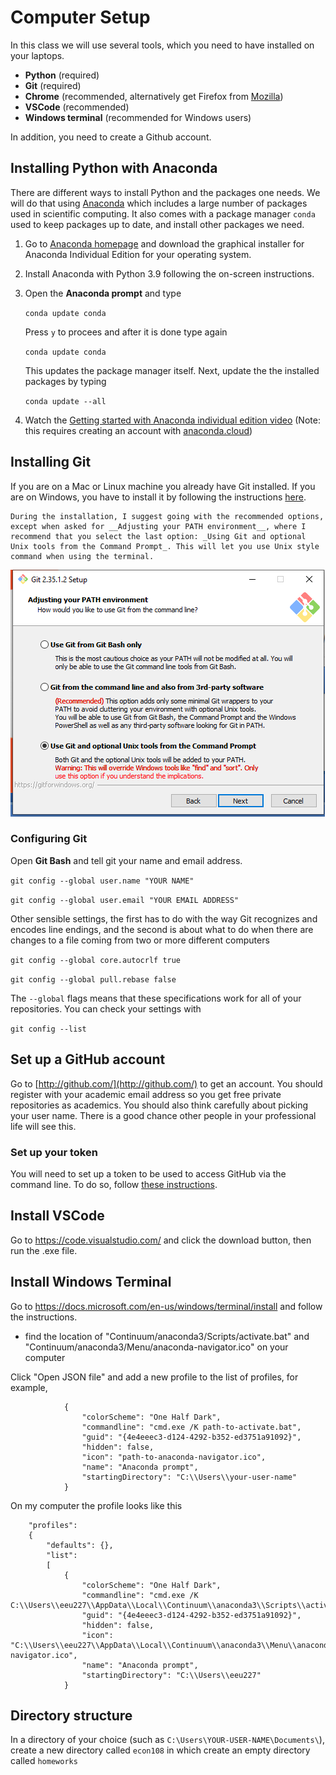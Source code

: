 # Computer Setup
In this class we will use several tools, which you need to have installed on your laptops.

 * __Python__ (required)
 * __Git__ (required)
 * __Chrome__ (recommended, alternatively get Firefox from [Mozilla](https://www.mozilla.org/en-US/))
 * __VSCode__ (recommended)
 * __Windows terminal__ (recommended for Windows users)
 
In addition, you need to create a Github account.

<!-- #region -->
## Installing Python with Anaconda
There are different ways to install Python and the packages one needs. We will do that using [Anaconda](https://www.anaconda.com) which includes a large number of packages used in scientific computing.
It also comes with a package manager `conda` used to keep packages up to date, and install other packages we need.


1. Go to [Anaconda homepage](https://www.anaconda.com/distribution/) and download the graphical installer for Anaconda Individual Edition for your operating system.
2. Install Anaconda with Python 3.9 following the on-screen instructions.

3. Open the **Anaconda prompt** and type

    `conda update conda`

    Press `y` to procees and after it is done type again

    `conda update conda`
    
    This updates the package manager itself. Next, update the the installed packages by typing

    `conda update --all`

4. Watch the [Getting started with Anaconda individual edition video](https://www.anaconda.com/individual-tutorial) (Note: this requires creating an account with [anaconda.cloud](https://anaconda.cloud/))


<!-- #endregion -->

## Installing Git

If you are on a Mac or Linux machine you already have Git installed. If you are on Windows, you have to install it by following the instructions [here](https://gitforwindows.org).

```{note}
During the installation, I suggest going with the recommended options, except when asked for __Adjusting your PATH environment__, where I recommend that you select the last option: _Using Git and optional Unix tools from the Command Prompt_. This will let you use Unix style command when using the terminal.
```

![GitUnix](./_static/images/Capture.png)

### Configuring Git
Open **Git Bash** and tell git your name and email address. 

`git config --global user.name "YOUR NAME"`

`git config --global user.email "YOUR EMAIL ADDRESS"`
    
Other sensible settings, the first has to do with the way Git recognizes and encodes line endings, and the second is about what to do when there are changes to a file coming from two or more different computers

`git config --global core.autocrlf true`

`git config --global pull.rebase false`
    
The `--global` flags means that these specifications work for all of your repositories. You can check your settings with

`git config --list`


## Set up a GitHub account
Go to [http://github.com/](http://github.com/) to get an account. You should register with your academic email address so you get free private repositories as academics. You should also think carefully about picking your user name. There is a good chance other people in your professional life will see this.

### Set up your token
You will need to set up a token to be used to access GitHub via the command line. To do so, follow [these instructions](https://docs.github.com/en/github/authenticating-to-github/keeping-your-account-and-data-secure/creating-a-personal-access-token).


## Install VSCode
Go to https://code.visualstudio.com/ and click the download button, then run the .exe file.


## Install Windows Terminal
Go to https://docs.microsoft.com/en-us/windows/terminal/install and follow the instructions.
* find the location of "Continuum/anaconda3/Scripts/activate.bat" and "Continuum/anaconda3/Menu/anaconda-navigator.ico" on your computer

Click "Open JSON file" and add a new profile to the list of profiles, for example, 
```
            {
                "colorScheme": "One Half Dark",
                "commandline": "cmd.exe /K path-to-activate.bat",
                "guid": "{4e4eeec3-d124-4292-b352-ed3751a91092}",
                "hidden": false,
                "icon": "path-to-anaconda-navigator.ico",
                "name": "Anaconda prompt",
                "startingDirectory": "C:\\Users\\your-user-name"
            }
```

On my computer the profile looks like this
```
    "profiles": 
    {
        "defaults": {},
        "list": 
        [
            {
                "colorScheme": "One Half Dark",
                "commandline": "cmd.exe /K C:\\Users\\eeu227\\AppData\\Local\\Continuum\\anaconda3\\Scripts\\activate.bat",
                "guid": "{4e4eeec3-d124-4292-b352-ed3751a91092}",
                "hidden": false,
                "icon": "C:\\Users\\eeu227\\AppData\\Local\\Continuum\\anaconda3\\Menu\\anaconda-navigator.ico",
                "name": "Anaconda prompt",
                "startingDirectory": "C:\\Users\\eeu227"
            }
```            

## Directory structure

In a directory of your choice (such as `C:\Users\YOUR-USER-NAME\Documents\`), create a new directory called `econ108` in which create an empty directory  called `homeworks`